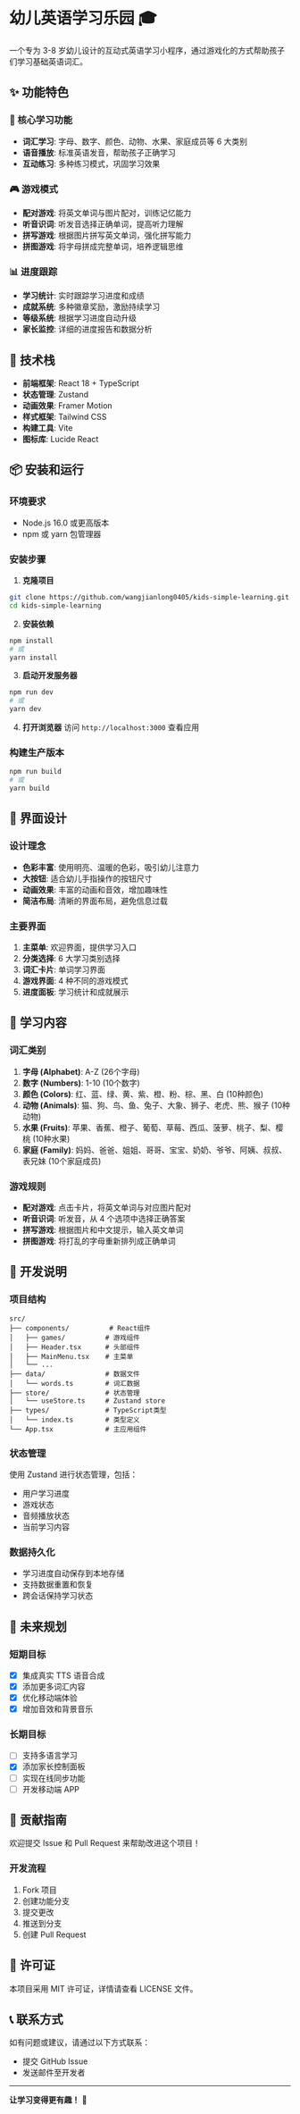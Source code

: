 # 幼儿英语学习乐园 🎓

一个专为 3-8 岁幼儿设计的互动式英语学习小程序，通过游戏化的方式帮助孩子们学习基础英语词汇。

## ✨ 功能特色

### 🎯 核心学习功能

- **词汇学习**: 字母、数字、颜色、动物、水果、家庭成员等 6 大类别
- **语音播放**: 标准英语发音，帮助孩子正确学习
- **互动练习**: 多种练习模式，巩固学习效果

### 🎮 游戏模式

- **配对游戏**: 将英文单词与图片配对，训练记忆能力
- **听音识词**: 听发音选择正确单词，提高听力理解
- **拼写游戏**: 根据图片拼写英文单词，强化拼写能力
- **拼图游戏**: 将字母拼成完整单词，培养逻辑思维

### 📊 进度跟踪

- **学习统计**: 实时跟踪学习进度和成绩
- **成就系统**: 多种徽章奖励，激励持续学习
- **等级系统**: 根据学习进度自动升级
- **家长监控**: 详细的进度报告和数据分析

## 🚀 技术栈

- **前端框架**: React 18 + TypeScript
- **状态管理**: Zustand
- **动画效果**: Framer Motion
- **样式框架**: Tailwind CSS
- **构建工具**: Vite
- **图标库**: Lucide React

## 📦 安装和运行

### 环境要求

- Node.js 16.0 或更高版本
- npm 或 yarn 包管理器

### 安装步骤

1. **克隆项目**

```bash
git clone https://github.com/wangjianlong0405/kids-simple-learning.git
cd kids-simple-learning
```

2. **安装依赖**

```bash
npm install
# 或
yarn install
```

3. **启动开发服务器**

```bash
npm run dev
# 或
yarn dev
```

4. **打开浏览器**
   访问 `http://localhost:3000` 查看应用

### 构建生产版本

```bash
npm run build
# 或
yarn build
```

## 🎨 界面设计

### 设计理念

- **色彩丰富**: 使用明亮、温暖的色彩，吸引幼儿注意力
- **大按钮**: 适合幼儿手指操作的按钮尺寸
- **动画效果**: 丰富的动画和音效，增加趣味性
- **简洁布局**: 清晰的界面布局，避免信息过载

### 主要界面

1. **主菜单**: 欢迎界面，提供学习入口
2. **分类选择**: 6 大学习类别选择
3. **词汇卡片**: 单词学习界面
4. **游戏界面**: 4 种不同的游戏模式
5. **进度面板**: 学习统计和成就展示

## 🎯 学习内容

### 词汇类别

1. **字母 (Alphabet)**: A-Z (26个字母)
2. **数字 (Numbers)**: 1-10 (10个数字)
3. **颜色 (Colors)**: 红、蓝、绿、黄、紫、橙、粉、棕、黑、白 (10种颜色)
4. **动物 (Animals)**: 猫、狗、鸟、鱼、兔子、大象、狮子、老虎、熊、猴子 (10种动物)
5. **水果 (Fruits)**: 苹果、香蕉、橙子、葡萄、草莓、西瓜、菠萝、桃子、梨、樱桃 (10种水果)
6. **家庭 (Family)**: 妈妈、爸爸、姐姐、哥哥、宝宝、奶奶、爷爷、阿姨、叔叔、表兄妹 (10个家庭成员)

### 游戏规则

- **配对游戏**: 点击卡片，将英文单词与对应图片配对
- **听音识词**: 听发音，从 4 个选项中选择正确答案
- **拼写游戏**: 根据图片和中文提示，输入英文单词
- **拼图游戏**: 将打乱的字母重新排列成正确单词

## 🔧 开发说明

### 项目结构

```
src/
├── components/          # React组件
│   ├── games/          # 游戏组件
│   ├── Header.tsx      # 头部组件
│   ├── MainMenu.tsx    # 主菜单
│   └── ...
├── data/               # 数据文件
│   └── words.ts        # 词汇数据
├── store/              # 状态管理
│   └── useStore.ts     # Zustand store
├── types/              # TypeScript类型
│   └── index.ts        # 类型定义
└── App.tsx             # 主应用组件
```

### 状态管理

使用 Zustand 进行状态管理，包括：

- 用户学习进度
- 游戏状态
- 音频播放状态
- 当前学习内容

### 数据持久化

- 学习进度自动保存到本地存储
- 支持数据重置和恢复
- 跨会话保持学习状态

## 🎉 未来规划

### 短期目标

- [x] 集成真实 TTS 语音合成
- [x] 添加更多词汇内容
- [x] 优化移动端体验
- [x] 增加音效和背景音乐

### 长期目标

- [ ] 支持多语言学习
- [x] 添加家长控制面板
- [ ] 实现在线同步功能
- [ ] 开发移动端 APP

## 🤝 贡献指南

欢迎提交 Issue 和 Pull Request 来帮助改进这个项目！

### 开发流程

1. Fork 项目
2. 创建功能分支
3. 提交更改
4. 推送到分支
5. 创建 Pull Request

## 📄 许可证

本项目采用 MIT 许可证，详情请查看 LICENSE 文件。

## 📞 联系方式

如有问题或建议，请通过以下方式联系：

- 提交 GitHub Issue
- 发送邮件至开发者

---

**让学习变得更有趣！** 🌟
